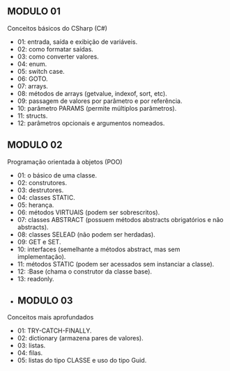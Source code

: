 ## MODULO 01
Conceitos básicos do CSharp (C#)
- 01: entrada, saída e exibição de variáveis.
- 02: como formatar saídas.
- 03: como converter valores.
- 04: enum.
- 05: switch case.
- 06: GOTO.
- 07: arrays.
- 08: métodos de arrays (getvalue, indexof, sort, etc).
- 09: passagem de valores por parâmetro e por referência.
- 10: parâmetro PARAMS (permite múltiplos parâmetros).
- 11: structs.
- 12: parâmetros opcionais e argumentos nomeados.
## MODULO 02
Programação orientada à objetos (POO)
- 01: o básico de uma classe.
- 02: construtores.
- 03: destrutores.
- 04: classes STATIC.
- 05: herança.
- 06: métodos VIRTUAIS (podem ser sobrescritos).
- 07: classes ABSTRACT (possuem métodos abstracts obrigatórios e não abstracts).
- 08: classes SELEAD (não podem ser herdadas).
- 09: GET e SET.
- 10: interfaces (semelhante a métodos abstract, mas sem implementação).
- 11: métodos STATIC (podem ser acessados sem instanciar a classe).
- 12: :Base (chama o construtor da classe base).
- 13: readonly.
- ## MODULO 03
Conceitos mais aprofundados
- 01: TRY-CATCH-FINALLY.
- 02: dictionary (armazena pares de valores).
- 03: listas.
- 04: filas.
- 05: listas do tipo CLASSE e uso do tipo Guid.
